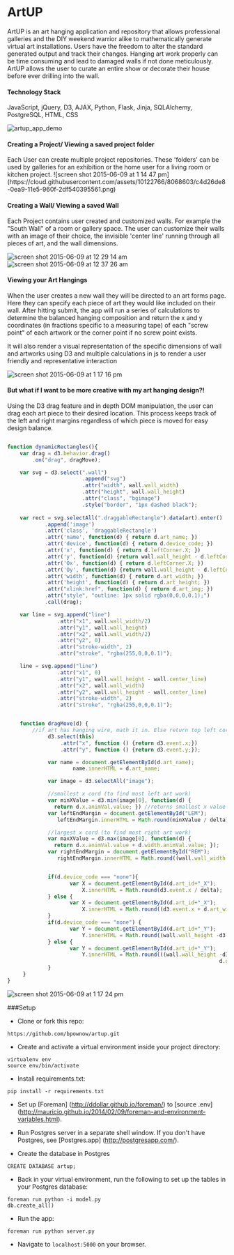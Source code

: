 # ArtUP
ArtUP is an art hanging application and repository that allows professional galleries 
and the DIY weekend warrior alike to mathematically generate virtual art installations. 
Users have the freedom to alter the standard generated output and track their changes. 
Hanging art work properly can be time consuming and lead to damaged walls if not done 
meticulously. ArtUP allows the user to curate an entire show or decorate their house 
before ever drilling into the wall. 

<h4> Technology Stack </h4>

JavaScript, jQuery, D3, AJAX, Python, Flask, Jinja, SQLAlchemy, PostgreSQL, HTML, CSS

![artup_app_demo](https://cloud.githubusercontent.com/assets/10122766/8068509/1b84ef9a-0ea9-11e5-887e-d05e1d206b28.gif)

<h4> Creating a Project/ Viewing a saved project folder </h4>
Each User can create multiple project repositories. These 'folders' can be used by galleries for an exhibition or the
home user for a living room or kitchen project. 
![screen shot 2015-06-09 at 1 14 47 pm](https://cloud.githubusercontent.com/assets/10122766/8068603/c4d26de8-0ea9-11e5-960f-2df540395561.png)

<h4> Creating a Wall/ Viewing a saved Wall </h4>

Each Project contains user created and customized walls. For example the "South Wall" of a room or gallery space. 
The user can customize their walls with an image of their choice, the invisible 'center line' running through all
pieces of art, and the wall dimensions. 

![screen shot 2015-06-09 at 12 29 14 am](https://cloud.githubusercontent.com/assets/10122766/8068605/c7927f5a-0ea9-11e5-8ff8-df01d75b4186.png)
![screen shot 2015-06-09 at 12 37 26 am](https://cloud.githubusercontent.com/assets/10122766/8068615/d1544776-0ea9-11e5-9187-871bf90681a5.png)

<h4> Viewing your Art Hangings </h4>

When the user creates a new wall they will be directed to an art forms page. Here they can specify each piece of art they would like included on their wall. 
After hitting submit, the app will run a series of calculations to determine the balanced hanging composition and return
the x and y coordinates (in fractions specific to a measuring tape) of each "screw point" of each artwork or the corner point if no screw point exists. 

It will also render a visual representation of the specific dimensions of wall and artworks using D3 and 
multiple calculations in js to render a user friendly and representative interaction

![screen shot 2015-06-09 at 1 17 16 pm](https://cloud.githubusercontent.com/assets/10122766/8068631/f9765d20-0ea9-11e5-8075-46741556d4b5.png)

<h4> But what if I want to be more creative with my art hanging design?! </h4>

Using the D3 drag feature and in depth DOM manipulation, the user can drag each art piece to their desired location.
This process keeps track of the left and right margins regardless of which piece is moved for easy design balance. 
<br>
```javascript

function dynamicRectangles(){
    var drag = d3.behavior.drag()
        .on("drag", dragMove);

    var svg = d3.select(".wall")
                        .append("svg")
                        .attr("width", wall.wall_width)
                        .attr("height", wall.wall_height)
                        .attr("class", "bgimage")
                        .style("border", "1px dashed black");
                        
    var rect = svg.selectAll(".draggableRectangle").data(art).enter()
            .append('image')
            .attr('class', 'draggableRectangle')
            .attr('name', function(d) { return d.art_name; })
            .attr('device', function(d) { return d.device_code; })
            .attr('x', function(d) { return d.leftCorner.X; })
            .attr('y', function(d) {return wall.wall_height - d.leftCorner.Y; })
            .attr('Ox', function(d) { return d.leftCorner.X; })
            .attr('Oy', function(d) {return wall.wall_height - d.leftCorner.Y; })
            .attr('width', function(d) { return d.art_width; })
            .attr('height', function(d) { return d.art_height; })
            .attr("xlink:href", function(d) { return d.art_img; })
            .attr("style", "outline: 1px solid rgba(0,0,0,0.1);")
            .call(drag);

    var line = svg.append("line")
                .attr("x1", wall.wall_width/2)
                .attr("y1", wall.wall_height)
                .attr("x2", wall.wall_width/2)
                .attr("y2", 0)
                .attr("stroke-width", 2)
                .attr("stroke", "rgba(255,0,0,0.1)");

    line = svg.append("line")
                .attr("x1", 0)
                .attr("y1", wall.wall_height - wall.center_line)
                .attr("x2", wall.wall_width)
                .attr("y2", wall.wall_height - wall.center_line)
                .attr("stroke-width", 2)
                .attr("stroke", "rgba(255,0,0,0.1)");


    function dragMove(d) {
        //if art has hanging wire, math it in. Else return top left corner
             d3.select(this)
                 .attr("x", function () {return d3.event.x;})
                 .attr("y", function () {return d3.event.y;});

             var name = document.getElementById(d.art_name);
                     name.innerHTML = d.art_name;

             var image = d3.selectAll("image");

             //smallest x cord (to find most left art work)
             var minXValue = d3.min(image[0], function(d) {
               return d.x.animVal.value; }) //returns smallest x value
             var leftEndMargin = document.getElementById("LEM");
                leftEndMargin.innerHTML = Math.round(minXValue / delta)+" in";

             //largest x cord (to find most right art work)
             var maxXValue = d3.max(image[0], function(d) {
               return d.x.animVal.value + d.width.animVal.value; });
             var rightEndMargin = document.getElementById("REM");
                rightEndMargin.innerHTML = Math.round((wall.wall_width - maxXValue) / delta)+" in";


             if(d.device_code === "none"){
                    var X = document.getElementById(d.art_id+"_X");
                        X.innerHTML = Math.round(d3.event.x / delta);
             } else {
                    var X = document.getElementById(d.art_id+"_X");
                        X.innerHTML = Math.round((d3.event.x + d.art_width/2) / delta)+" in";
             }
             if(d.device_code === "none") {
                    var Y = document.getElementById(d.art_id+"_Y");
                        Y.innerHTML = Math.round((wall.wall_height -d3.event.y)/ delta)+" in";
             } else {
                    var Y = document.getElementById(d.art_id+"_Y");
                        Y.innerHTML = Math.round(((wall.wall_height -d3.event.y) -
                                                                    d.device_distance)/ delta)+" in";
             }
     }
}


```

![screen shot 2015-06-09 at 1 17 24 pm](https://cloud.githubusercontent.com/assets/10122766/8068633/fcec57f2-0ea9-11e5-9f2b-af276aeb843d.png)





###Setup
* Clone or fork this repo:
```
https://github.com/bpownow/artup.git
```

* Create and activate a virtual environment inside your project directory: 
```
virtualenv env
source env/bin/activate
```

* Install requirements.txt:
```
pip install -r requirements.txt
```

* Set up [Foreman] (http://ddollar.github.io/foreman/) to [source .env] (http://mauricio.github.io/2014/02/09/foreman-and-environment-variables.html).

* Run Postgres server in a separate shell window. If you don't have Postgres, see [Postgres.app] (http://postgresapp.com/).

* Create the database in Postgres
```
CREATE DATABASE artup;
```

* Back in your virtual environment, run the following to set up the tables in your Postgres database:
```
foreman run python -i model.py
db.create_all()
```

* Run the app:
```
foreman run python server.py
```

* Navigate to `localhost:5000` on your browser.
